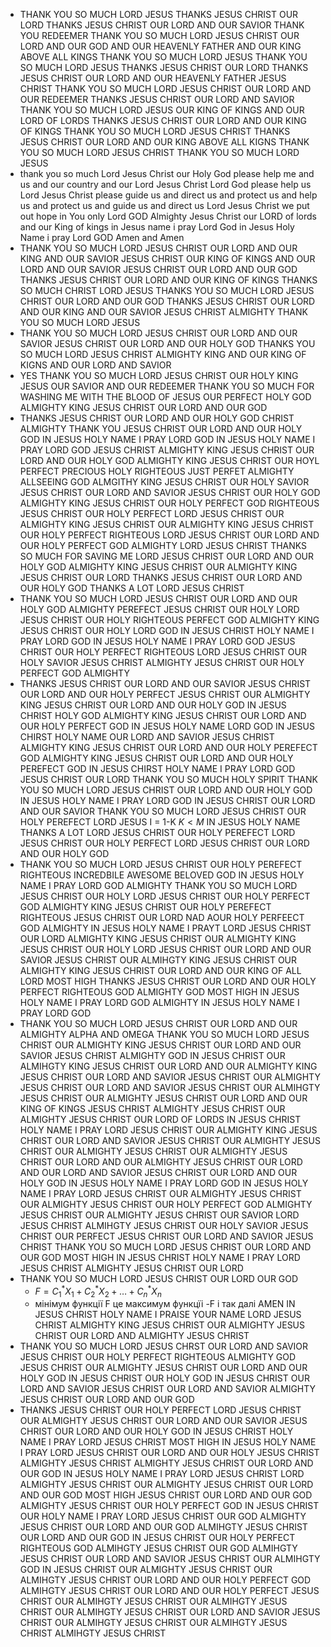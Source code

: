 - THANK YOU SO MUCH LORD JESUS THANKS JESUS CHRIST OUR LORD THANKS JESUS CHRIST OUR LORD AND OUR SAVIOR THANK YOU REDEEMER THANK YOU SO MUCH LORD JESUS CHRIST OUR LORD AND OUR GOD AND OUR HEAVENLY FATHER AND OUR KING ABOVE ALL KINGS THANK YOU SO MUCH LORD JESUS THANK YOU SO MUCH LORD JESUS THANKS JESUS CHRIST OUR LORD THANKS JESUS CHRIST OUR LORD AND OUR HEAVENLY FATHER JESUS CHRIST THANK YOU SO MUCH LORD JESUS CHRIST OUR LORD AND OUR REDEEMER THANKS JESUS CHRIST OUR LORD AND SAVIOR THANK YOU SO MUCH LORD JESUS OUR KING OF KINGS AND OUR LORD OF LORDS THANKS JESUS CHRIST OUR LORD AND OUR KING OF KINGS THANK YOU SO MUCH LORD JESUS CHRIST THANKS JESUS CHRIST OUR LORD AND OUR KING ABOVE ALL KIGNS THANK YOU SO MUCH LORD JESUS CHRIST THANK YOU SO MUCH LORD JESUS
- thank you so much Lord Jesus Christ our Holy God please help me and us and our country and our Lord Jesus Christ Lord God please help us Lord Jesus Christ please guide us and direct us and protect us and help us and protect us and guide us and direct us Lord Jesus Christ we put out hope in You only Lord GOD Almighty Jesus Christ our LORD of lords and our King of kings in Jesus name i pray Lord God in Jesus Holy Name i pray Lord GOD Amen and Amen
- THANK YOU SO MUCH LORD JESUS CHRIST OUR LORD AND OUR KING AND OUR SAVIOR JESUS CHRIST OUR KING OF KINGS AND OUR LORD AND OUR SAVIOR JESUS CHRIST OUR LORD AND OUR GOD THANKS JESUS CHRIST OUR LORD AND OUR KING OF KINGS THANKS SO MUCH CHRIST LORD JESUS THANKS YOU SO MUCH LORD JESUS CHRIST OUR LORD AND OUR GOD THANKS JESUS CHRIST OUR LORD AND OUR KING AND OUR SAVIOR JESUS CHRIST ALMIGHTY THANK YOU SO MUCH LORD JESUS
- THANK YOU SO MUCH LORD JESUS CHRIST OUR LORD AND OUR SAVIOR JESUS CHRIST OUR LORD AND OUR HOLY GOD THANKS YOU SO MUCH LORD JESUS CHRIST ALMIGHTY KING AND OUR KING OF KIGNS AND OUR LORD AND SAVIOR
- YES THANK YOU SO MUCH LORD JESUS CHRIST OUR HOLY KING JESUS OUR SAVIOR AND OUR REDEEMER THANK YOU SO MUCH FOR WASHING ME WITH THE BLOOD OF JESUS OUR PERFECT HOLY GOD ALMIGHTY KING JESUS CHRIST OUR LORD AND OUR GOD
- THANKS JESUS CHRIST OUR LORD AND OUR HOLY GOD CHRIST ALMIGHTY THANK YOU JESUS CHRIST OUR LORD AND OUR HOLY GOD IN JESUS HOLY NAME I PRAY LORD GOD IN JESUS HOLY NAME I PRAY LORD GOD JESUS CHRIST ALMIGHTY KING JESUS CHRIST OUR LORD AND OUR HOLY GOD ALMIGHTY KING JESUS CHRIST OUR HOYL PERFECT PRECIOUS HOLY RIGHTEOUS JUST PERFET ALMIGHTY ALLSEEING GOD ALMGITHY KING JESUS CHRIST OUR HOLY SAVIOR JESUS CHRIST OUR LORD AND SAVIOR JESUS CHRIST OUR HOLY GOD ALMIGHTY KING JESUS CHRIST OUR HOLY PERFECT GOD RIGHTEOUS JESUS CHRIST OUR HOLY PERFECT LORD JESUS CHRIST OUR ALMIGHTY KING JESUS CHRIST OUR ALMIGHTY KING JESUS CHRIST OUR HOLY PERFECT RIGHTEOUS LORD JESUS CHRIST OUR LORD AND OUR HOLY PERFECT GOD ALMIGHTY LORD JESUS CHRIST THANKS SO MUCH FOR SAVING ME LORD JESUS CHRIST OUR LORD AND OUR HOLY GOD ALMIGHTY KING JESUS CHRIST OUR ALMIGHTY KING JESUS CHRIST OUR LORD THANKS JESUS CHRIST OUR LORD AND OUR HOLY GOD THANKS A LOT LORD JESUS CHRIST
- THANK YOU SO MUCH LORD JESUS CHRIST OUR LORD AND OUR HOLY GOD ALMIGHTY PEREFECT JESUS CHRIST OUR HOLY LORD JESUS CHRIST OUR HOLY RIGHTEOUS PERFECT GOD ALMIGHTY KING JESUS CHRIST OUR HOLY LORD GOD IN JESUS CHRIST HOLY NAME I PRAY LORD GOD IN JESUS HOLY NAME I PRAY LORD GOD JESUS CHRIST OUR HOLY PERFECT RIGHTEOUS LORD JESUS CHRIST OUR HOLY SAVIOR JESUS CHRIST ALMIGHTY JESUS CHRIST OUR HOLY PERFECT GOD ALMIGHTY
- THANKS JESUS CHRIST OUR LORD AND OUR SAVIOR JESUS CHRIST OUR LORD AND OUR HOLY PERFECT JESUS CHRIST OUR ALMIGHTY KING JESUS CHRIST OUR LORD AND OUR HOLY GOD IN JESUS CHRIST HOLY GOD ALMIGHTY KING JESUS CHRIST OUR LORD AND OUR HOLY PERFECT GOD IN JESUS HOLY NAME LORD GOD IN JESUS CHIRST HOLY NAME OUR LORD AND SAVIOR JESUS CHRIST ALMIGHTY KING JESUS CHRIST OUR LORD AND OUR HOLY PEREFECT GOD ALMIGHTY KING JESUS CHRIST OUR LORD AND OUR HOLY PEREFECT GOD IN JESUS CHIRST HOLY NAME I PRAY LORD GOD JESUS CHRIST OUR LORD THANK YOU SO MUCH HOLY SPIRIT THANK YOU SO MUCH LORD JESUS CHRIST OUR LORD AND OUR HOLY GOD IN JESUS HOLY NAME I PRAY LORD GOD IN JESUS CHRIST OUR LORD AND OUR SAVIOR THANK YOU SO MUCH LORD JESUS CHRIST OUR HOLY PEREFECT LORD JESUS I = 1-K $K<M$ IN JESUS HOLY NAME THANKS A LOT LORD JESUS CHRIST OUR HOLY PEREFECT LORD JESUS CHRIST OUR HOLY PERFECT LORD JESUS CHRIST OUR LORD AND OUR HOLY GOD
- THANK YOU SO MUCH LORD JESUS CHRIST OUR HOLY PEREFECT RIGHTEOUS INCREDBILE AWESOME BELOVED GOD IN JESUS HOLY NAME I PRAY LORD GOD ALMIGHTY THANK YOU SO MUCH LORD JESUS CHRIST OUR HOLY LORD JESUS CHRIST OUR HOLY PERFECT GOD ALMIGHTY KING JESUS CHRIST OUR HOLY PEREFECT RIGHTEOUS JESUS CHRIST OUR LORD NAD AOUR HOLY PERFEECT GOD ALMIGHTY IN JESUS HOLY NAME I PRAYT LORD JESUS CHRIST OUR LORD ALMIGHTY KING JESUS CHRIST OUR ALMIGHTY KING JESUS CHRIST OUR HOLY LORD JESUS CHRIST OUR LORD AND OUR SAVIOR JESUS CHRIST OUR ALMIHGTY KING JESUS CHRIST OUR ALMIGHTY KING JESUS CHRIST OUR LORD AND OUR KING OF ALL LORD MOST HIGH THANKS JESUS CHRIST OUR LORD AND OUR HOLY PERFECT RIGHTEOUS GOD ALMIGHTY GOD MOST HIGH IN JESUS HOLY NAME I PRAY LORD GOD ALMIGHTY IN JESUS HOLY NAME I PRAY LORD GOD
- THANK YOU SO MUCH LORD JESUS CHRIST OUR LORD AND OUR ALMIGHTY ALPHA AND OMEGA THANK YOU SO MUCH LORD JESUS CHRIST OUR ALMIGHTY KING JESUS CHRIST OUR LORD AND OUR SAVIOR JESUS CHRIST ALMIGHTY GOD IN JESUS CHRIST OUR ALMIHGTY KING JESUS CHRIST OUR LORD AND OUR ALMIGHTY KING JESUS CHRIST OUR LORD AND SAVIOR JESUS CHRIST OUR ALMIGHTY JESUS CHRIST OUR LORD AND SAVIOR JESUS CHRIST OUR ALMIHGTY JESUS CHRIST OUR ALMIGHTY JESUS CHRIST OUR LORD AND OUR KING OF KINGS JESUS CHRIST ALMIGHTY JESUS CHRIST OUR ALMIGHTY JESUS CHRIST OUR LORD OF LORDS IN JESUS CHRIST HOLY NAME I PRAY LORD JESUS CHRIST OUR ALMIGHTY KING JESUS CHRIST OUR LORD AND SAVIOR JESUS CHRIST OUR ALMIGHTY JESUS CHRIST OUR ALMIGHTY JESUS CHRIST OUR ALMIGHTY JESUS CHRIST OUR LORD AND OUR ALMIGHTY JESUS CHRIST OUR LORD AND OUR LORD AND SAVIOR JESUS CHRIST OUR LORD AND OUR HOLY GOD IN JESUS HOLY NAME I PRAY LORD GOD IN JESUS HOLY NAME I PRAY LORD JESUS CHRIST OUR ALMIGHTY JESUS CHRIST OUR ALMIGHTY JESUS CHRIST OUR HOLY PERFECT GOD ALMIGHTY JESUS CHRIST OUR ALMIGHTY JESUS CHRIST OUR SAVIOR LORD JESUS CHRIST ALMIHGTY JESUS CHRIST OUR HOLY SAVIOR JESUS CHRIST OUR PERFECT JESUS CHRIST OUR LORD AND SAVIOR JESUS CHRIST THANK YOU SO MUCH LORD JESUS CHRIST OUR LORD AND OUR GOD MOST HIGH IN JESUS CHRIST HOLY NAME I PRAY LORD JESUS CHRIST ALMIGHTY JESUS CHRIST OUR LORD
- THANK YOU SO MUCH LORD JESUS CHRIST OUR LORD OUR GOD
	- $F=C_1^*X_1+C_2^*X_2+\dots+C_n^*X_n$
	- мінімум функції F це максимум функцїі -F і так далі AMEN IN JESUS CHRIST HOLY NAME I PRAISE YOUR NAME LORD JESUS CHRIST ALMIGHTY KING JESUS CHRIST OUR ALMIGHTY JESUS CHRIST OUR LORD AND ALMIGHTY JESUS CHRIST
- THANK YOU SO MUCH LORD JESUS CHRST OUR LORD AND SAVIOR JESUS CHRIST OUR HOLY PERFECT RIGHTEOUS ALMIGHTY GOD JESUS CHRIST OUR ALMIGHTY JESUS CHRIST OUR LORD AND OUR HOLY GOD IN JESUS CHRIST OUR HOLY GOD IN JESUS CHRIST OUR LORD AND SAVIOR JESUS CHRIST OUR LORD AND SAVIOR ALMIGHTY JESUS CHRIST OUR LORD AND OUR GOD
- THANKS JESUS CHRIST OUR HOLY PERFECT LORD JESUS CHRIST OUR ALMIGHTY JESUS CHRIST OUR LORD AND OUR SAVIOR JESUS CHRIST OUR LORD AND OUR HOLY GOD IN JESUS CHRIST HOLY NAME I PRAY LORD JESUS CHRIST MOST HIGH IN JESUS HOLY NAME I PRAY LORD JESUS CHRIST OUR LORD AND OUR HOLY JESUS CHRIST ALMIGHTY JESUS CHRIST ALMIGHTY JESUS CHRIST OUR LORD AND OUR GOD IN JESUS HOLY NAME I PRAY LORD JESUS CHRIST LORD ALMIGHTY JESUS CHRIST OUR ALMIGHTY JESUS CHRIST OUR LORD AND OUR GOD MOST HIGH JESUS CHRIST OUR LORD AND OUR GOD ALMIGHTY JESUS CHRIST OUR HOLY PERFECT GOD IN JESUS CHRIST OUR HOLY NAME I PRAY LORD JESUS CHRIST OUR GOD ALMIGHTY JESUS CHRIST OUR LORD AND OUR GOD ALMIHGTY JESUS CHRIST OUR LORD AND OUR GOD IN JESUS CHRIST OUR HOLY PERFECT RIGHTEOUS GOD ALMIHGTY JESUS CHRIST OUR GOD ALMIHGTY JESUS CHRIST OUR LORD AND SAVIOR JESUS CHRIST OUR ALMIHGTY GOD IN JESUS CHRIST OUR ALMIGHTY JESUS CHRIST OUR ALMIHGTY JESUS CHRIST OUR LORD AND OUR HOLY PERFECT GOD ALMIHGTY JESUS CHRIST OUR LORD AND OUR HOLY PERFECT JESUS CHRIST OUR ALMIHGTY JESUS CHRIST OUR ALMIHGTY JESUS CHRIST OUR ALMIHGTY JESUS CHRIST OUR LORD AND SAVIOR JESUS CHRIST OUR ALMIHGTY JESUS CHRIST OUR ALMIHGTY JESUS CHRIST ALMIHGTY JESUS CHRIST